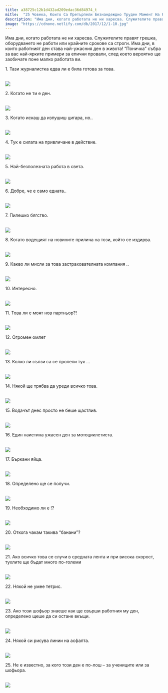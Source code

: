 ```yaml
---
title: a38725c12b1d432ad209edac36d84974_t
mitle:  "25 Човека, Които Са Претърпели Безнандеждно Труден Момент На Работното Място!"
description: "Има дни, когато работата не ни харесва. Служителите правят грешка, оборудването не работи или крайните срокове са строги. Има дни, в които работният ден става най-уж�"
image: "https://cdnone.netlify.com/db/2017/12/1-10.jpg"
---
```


 <p>Има дни, когато работата не ни харесва. Служителите правят грешка, оборудването не работи или крайните срокове са строги. Има дни, в които работният ден става най-ужасния ден в живота! “Поничка” събра за вас най-ярките примери за епични провали, след което вероятно ще заобичате поне малко работата ви.</p>      <p>1. Тази журналистка едва ли е била готова за това.</p> <p> <br/><img src="https://cdnone.netlify.com/db/2017/12/1-10.jpg"/><br/></p> <p>2. Когато не ти е ден.</p>      <p> <br/><img src="https://cdnone.netlify.com/db/2017/12/2-10.jpg"/><br/></p> <p>3. Когато искаш да изпушиш цигара, но..</p> <p> <br/><img src="https://cdnone.netlify.com/db/2017/12/3-10.jpg"/><br/></p> <p>4. Тук е силата на привличане в действие.</p>      <p> <br/><img src="https://cdnone.netlify.com/db/2017/12/4-9.jpg"/><br/></p> <p>5. Най-безполезната работа в света.</p> <p> <br/><img src="https://cdnone.netlify.com/db/2017/12/5-9.jpg"/><br/></p> <p>6. Добре, че е само едната..</p> <p> <br/><img src="https://cdnone.netlify.com/db/2017/12/6-10.jpg"/><br/></p> <p>7. Пилешко бягство.</p>      <p> <br/><img src="https://cdnone.netlify.com/db/2017/12/7-10.jpg"/><br/></p> <p>8. Когато водещият на новините прилича на този, който се издирва.</p> <p> <br/><img src="https://cdnone.netlify.com/db/2017/12/8-10.jpg"/><br/></p> <p>9. Какво ли мисли за това застрахователната компания ..</p>      <p> <br/><img src="https://cdnone.netlify.com/db/2017/12/9-10.jpg"/><br/></p> <p>10. Интересно.</p> <p> <br/><img src="https://cdnone.netlify.com/db/2017/12/10-11.jpg"/><br/></p> <p>11. Това ли е моят нов партньор?!</p> <p> <br/><img src="https://cdnone.netlify.com/db/2017/12/11-11.jpg"/><br/></p> <p>12. Огромен омлет</p> <p> <br/><img src="https://cdnone.netlify.com/db/2017/12/12-9.jpg"/><br/></p> <p>13. Колко ли сълзи са се пролели тук …</p> <p> <br/><img src="https://cdnone.netlify.com/db/2017/12/13-10.jpg"/><br/></p> <p>14. Някой ще трябва да уреди всичко това.</p> <p> <br/><img src="https://cdnone.netlify.com/db/2017/12/14-10.jpg"/><br/></p> <p>15. Водачът днес просто не беше щастлив.</p> <p> <br/><img src="https://cdnone.netlify.com/db/2017/12/15-1.png"/></p> <p>16. Един наистина ужасен ден за мотоциклетиста.</p> <p> <br/><img src="https://cdnone.netlify.com/db/2017/12/16-1.png"/></p> <p>17. Бъркани яйца.</p> <p> <br/><img src="https://cdnone.netlify.com/db/2017/12/17-10.jpg"/><br/></p> <p>18. Определено ще се получи.</p> <p> <br/><img src="https://cdnone.netlify.com/db/2017/12/18-10.jpg"/><br/></p> <p>19. Необходимо ли е !?</p> <p> <br/><img src="https://cdnone.netlify.com/db/2017/12/19-1.png"/></p> <p>20. Откога чакам такива “банани”?</p> <p> <br/><img src="https://cdnone.netlify.com/db/2017/12/20-10.jpg"/><br/></p> <p>21. Ако всичко това се случи в средната лента и при висока скорост, тухлите ще бъдат много по-големи</p> <p> <br/><img src="https://cdnone.netlify.com/db/2017/12/21-2.png"/></p> <p>22. Някой не умее тетрис.</p> <p> <br/><img src="https://cdnone.netlify.com/db/2017/12/22.png"/></p> <p>23. Ако този шофьор знаеше как ще свърши работния му ден, определено щеше да си остане вкъщи.</p> <p> <br/><img src="https://cdnone.netlify.com/db/2017/12/23-8.jpg"/><br/></p> <p>24. Някой си рисува линии на асфалта.</p> <p> <br/><img src="https://cdnone.netlify.com/db/2017/12/24-7.jpg"/><br/></p> <p>25. Не е известно, за кого този ден е по-лош – за учениците или за шофьора.</p> <p> <br/><img src="https://cdnone.netlify.com/db/2017/12/25-6.jpg"/><br/></p>       
